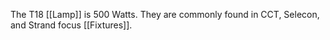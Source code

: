 The T18 [[Lamp]] is 500 Watts. They are commonly found in CCT, Selecon, and Strand focus [[Fixtures]]. 